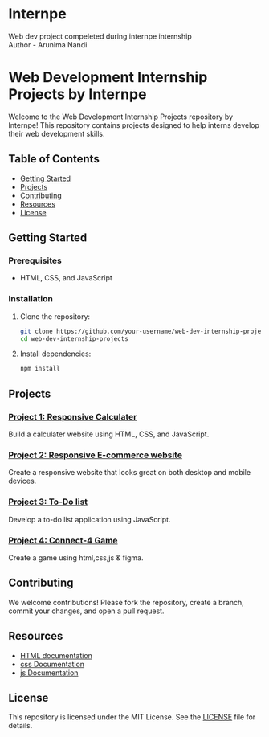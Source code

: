 # Internpe
Web dev project compeleted during internpe internship
<br>
Author - Arunima Nandi

# Web Development Internship Projects by Internpe

Welcome to the Web Development Internship Projects repository by Internpe! This repository contains projects designed to help interns develop their web development skills.

## Table of Contents

- [Getting Started](#getting-started)
- [Projects](#projects)
- [Contributing](#contributing)
- [Resources](#resources)
- [License](#license)

## Getting Started

### Prerequisites

- HTML, CSS, and JavaScript 

### Installation

1. Clone the repository:
   ```sh
   git clone https://github.com/your-username/web-dev-internship-projects.git
   cd web-dev-internship-projects
   ```

2. Install dependencies:
   ```sh
   npm install
   ```

## Projects

### [Project 1: Responsive Calculater](Project-1/README.md)
Build a calculater website using HTML, CSS, and JavaScript.

### [Project 2: Responsive E-commerce website](Project-2/README.md)
Create a responsive website that looks great on both desktop and mobile devices.

### [Project 3: To-Do list](Project-3/README.md)
Develop a to-do list application using JavaScript.

### [Project 4: Connect-4 Game](Project-4/README.md)
Create a game using html,css,js & figma.


## Contributing

We welcome contributions! Please fork the repository, create a branch, commit your changes, and open a pull request.

## Resources

- [HTML documentation](https://www.w3schools.com/html/)
- [css Documentation](https://www.w3schools.com/css/)
- [js Documentation](https://www.w3schools.com/js/)

## License

This repository is licensed under the MIT License. See the [LICENSE](LICENSE) file for details.
